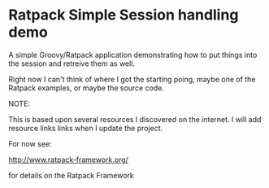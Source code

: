 # Ratpack Simple Session handling demo

A simple Groovy/Ratpack application demonstrating how to put things into the session and retreive them as well.

Right now I can't think of where I got the starting poing, maybe one of the Ratpack examples, or maybe the source code.

NOTE:

This is based upon several resources I discovered on the internet.
I will add resource links links when I update the project.

For now see:

http://www.ratpack-framework.org/

for details on the Ratpack Framework

